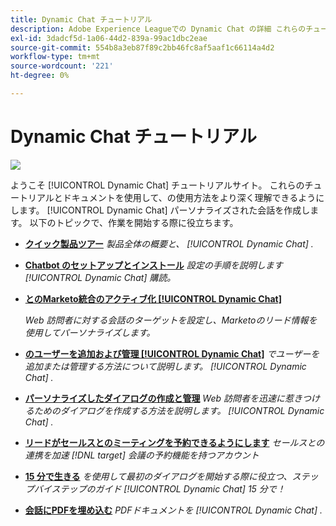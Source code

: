 ```yaml
---
title: Dynamic Chat チュートリアル
description: Adobe Experience Leagueでの Dynamic Chat の詳細 これらのチュートリアルとドキュメントを使用して、Dynamic Chat を使用してパーソナライズされた会話を作成する方法を理解しやすくします。
exl-id: 3dadcf5d-1a06-44d2-839a-99ac1dbc2eae
source-git-commit: 554b8a3eb87f89c2bb46fc8af5aaf1c66114a4d2
workflow-type: tm+mt
source-wordcount: '221'
ht-degree: 0%

---
```


# Dynamic Chat チュートリアル

![](assets/dynamic-chat-header.png)

ようこそ [!UICONTROL Dynamic Chat]  チュートリアルサイト。 これらのチュートリアルとドキュメントを使用して、の使用方法をより深く理解できるようにします。 [!UICONTROL Dynamic Chat]  パーソナライズされた会話を作成します。 以下のトピックで、作業を開始する際に役立ちます。

* **[クイック製品ツアー](product-tour.md)**
   *製品全体の概要と、 [!UICONTROL Dynamic Chat] .*
* **[Chatbot のセットアップとインストール](setup.md)**
   *設定の手順を説明します [!UICONTROL Dynamic Chat]  購読。*
* **[とのMarketo統合のアクティブ化 [!UICONTROL Dynamic Chat]](marketo-integration.md)**

   *Web 訪問者に対する会話のターゲットを設定し、Marketoのリード情報を使用してパーソナライズします。*
* **[のユーザーを追加および管理 [!UICONTROL Dynamic Chat]](user-management.md)**
   *でユーザーを追加または管理する方法について説明します。 [!UICONTROL Dynamic Chat] .*
* **[パーソナライズしたダイアログの作成と管理](dialogue-management.md)**
   *Web 訪問者を迅速に惹きつけるためのダイアログを作成する方法を説明します。 [!UICONTROL Dynamic Chat] .*
* **[リードがセールスとのミーティングを予約できるようにします](meeting-booking.md)**
   *セールスとの連携を加速 [!DNL target] 会議の予約機能を持つアカウント*
* **[15 分で生きる](go-live-in-15-minutes.md)**
   *を使用して最初のダイアログを開始する際に役立つ、ステップバイステップのガイド [!UICONTROL Dynamic Chat]  15 分で！*
* **[会話にPDFを埋め込む](document-cloud-integration.md)**
   *PDFドキュメントを [!UICONTROL Dynamic Chat] .*

